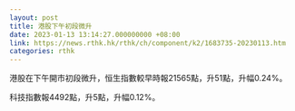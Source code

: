 ```yaml
---
layout: post
title: 港股下午初段微升
date: 2023-01-13 13:14:27.000000000 +08:00
link: https://news.rthk.hk/rthk/ch/component/k2/1683735-20230113.htm
categories: rthk
---
```


港股在下午開市初段微升，恒生指數較早時報21565點，升51點，升幅0.24%。

科技指數報4492點，升5點，升幅0.12%。

